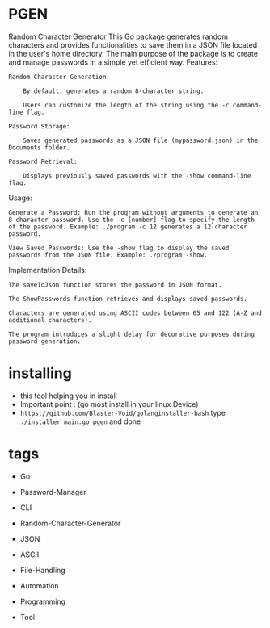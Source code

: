# PGEN
Random Character Generator This Go package generates random characters and provides functionalities to save them in a JSON file located in the user's home directory. The main purpose of the package is to create and manage passwords in a simple yet efficient way.
Features:

    Random Character Generation:

        By default, generates a random 8-character string.

        Users can customize the length of the string using the -c command-line flag.

    Password Storage:

        Saves generated passwords as a JSON file (mypassword.json) in the Documents folder.

    Password Retrieval:

        Displays previously saved passwords with the -show command-line flag.

Usage:

    Generate a Password: Run the program without arguments to generate an 8-character password. Use the -c [number] flag to specify the length of the password. Example: ./program -c 12 generates a 12-character password.

    View Saved Passwords: Use the -show flag to display the saved passwords from the JSON file. Example: ./program -show.

Implementation Details:

    The saveToJson function stores the password in JSON format.

    The ShowPasswords function retrieves and displays saved passwords.

    Characters are generated using ASCII codes between 65 and 122 (A-Z and additional characters).

    The program introduces a slight delay for decorative purposes during password generation.
    
    
# installing
- this tool helping you in install
- Important point : (go most install in your linux Device)
- `https://github.com/Blaster-Void/golanginstaller-bash` type `./installer main.go pgen` and done 
# tags
- Go

- Password-Manager

- CLI

- Random-Character-Generator

- JSON

- ASCII

- File-Handling

- Automation

- Programming

- Tool
